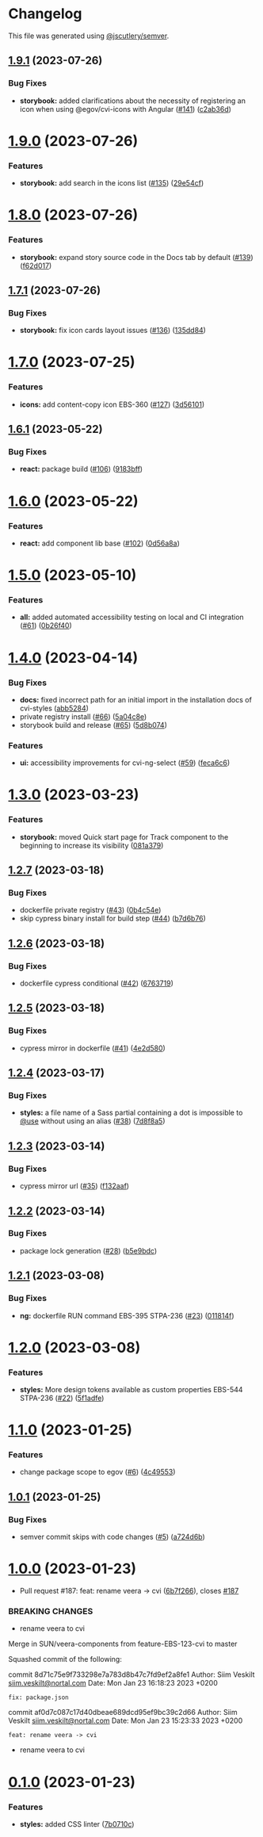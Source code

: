 # Changelog

This file was generated using [@jscutlery/semver](https://github.com/jscutlery/semver).

## [1.9.1](https://bitbucket.ria.ee/scm/gh/e-gov-cvi/compare/storybook-1.9.0...storybook-1.9.1) (2023-07-26)


### Bug Fixes

* **storybook:** added clarifications about the necessity of registering an icon when using @egov/cvi-icons with Angular ([#141](https://bitbucket.ria.ee/scm/gh/e-gov-cvi/issues/141)) ([c2ab36d](https://bitbucket.ria.ee/scm/gh/e-gov-cvi/commits/c2ab36d862baeaaea564ad8279cdf9d8b0f65cdf))



# [1.9.0](https://bitbucket.ria.ee/scm/gh/e-gov-cvi/compare/storybook-1.8.0...storybook-1.9.0) (2023-07-26)


### Features

* **storybook:** add search in the icons list ([#135](https://bitbucket.ria.ee/scm/gh/e-gov-cvi/issues/135)) ([29e54cf](https://bitbucket.ria.ee/scm/gh/e-gov-cvi/commits/29e54cf15a6066bb54f0173a1b41527bdb1fb0a1))



# [1.8.0](https://bitbucket.ria.ee/scm/gh/e-gov-cvi/compare/storybook-1.7.1...storybook-1.8.0) (2023-07-26)


### Features

* **storybook:** expand story source code in the Docs tab by default ([#139](https://bitbucket.ria.ee/scm/gh/e-gov-cvi/issues/139)) ([f62d017](https://bitbucket.ria.ee/scm/gh/e-gov-cvi/commits/f62d017d7cfc19d7b99c0220e34af5eeb787bb69))



## [1.7.1](https://bitbucket.ria.ee/scm/gh/e-gov-cvi/compare/storybook-1.7.0...storybook-1.7.1) (2023-07-26)


### Bug Fixes

* **storybook:** fix icon cards layout issues ([#136](https://bitbucket.ria.ee/scm/gh/e-gov-cvi/issues/136)) ([135dd84](https://bitbucket.ria.ee/scm/gh/e-gov-cvi/commits/135dd842014ec169cdd765a1e11215a7df36e003))



# [1.7.0](https://bitbucket.ria.ee/scm/gh/e-gov-cvi/compare/storybook-1.6.1...storybook-1.7.0) (2023-07-25)


### Features

* **icons:** add content-copy icon EBS-360 ([#127](https://bitbucket.ria.ee/scm/gh/e-gov-cvi/issues/127)) ([3d56101](https://bitbucket.ria.ee/scm/gh/e-gov-cvi/commits/3d5610169c73b883cdb42db001c9a6723a1ecd20))



## [1.6.1](https://bitbucket.ria.ee/scm/gh/e-gov-cvi/compare/storybook-1.6.0...storybook-1.6.1) (2023-05-22)


### Bug Fixes

* **react:** package build ([#106](https://bitbucket.ria.ee/scm/gh/e-gov-cvi/issues/106)) ([9183bff](https://bitbucket.ria.ee/scm/gh/e-gov-cvi/commits/9183bfff4ecd33d0ef72771ae10136b985567d5d))



# [1.6.0](https://bitbucket.ria.ee/scm/gh/e-gov-cvi/compare/storybook-1.5.0...storybook-1.6.0) (2023-05-22)


### Features

* **react:** add component lib base ([#102](https://bitbucket.ria.ee/scm/gh/e-gov-cvi/issues/102)) ([0d56a8a](https://bitbucket.ria.ee/scm/gh/e-gov-cvi/commits/0d56a8ac90746add2f07449dcfee991e3e678e36))



# [1.5.0](https://bitbucket.ria.ee/scm/gh/e-gov-cvi/compare/storybook-1.4.0...storybook-1.5.0) (2023-05-10)


### Features

* **all:** added automated accessibility testing on local and CI integration ([#61](https://bitbucket.ria.ee/scm/gh/e-gov-cvi/issues/61)) ([0b26f40](https://bitbucket.ria.ee/scm/gh/e-gov-cvi/commits/0b26f40edb51fac4277423a7cd02350167afe68c))



# [1.4.0](https://bitbucket.ria.ee/scm/gh/e-gov-cvi/compare/storybook-1.3.0...storybook-1.4.0) (2023-04-14)


### Bug Fixes

* **docs:** fixed incorrect path for an initial import in the installation docs of cvi-styles ([abb5284](https://bitbucket.ria.ee/scm/gh/e-gov-cvi/commits/abb5284bd1423780046814c3975cae37c175f462))
* private registry install ([#66](https://bitbucket.ria.ee/scm/gh/e-gov-cvi/issues/66)) ([5a04c8e](https://bitbucket.ria.ee/scm/gh/e-gov-cvi/commits/5a04c8e16a0fc83b70a7f57fa10b68bdbe355678))
* storybook build and release ([#65](https://bitbucket.ria.ee/scm/gh/e-gov-cvi/issues/65)) ([5d8b074](https://bitbucket.ria.ee/scm/gh/e-gov-cvi/commits/5d8b07453461332fe0714c49a1ec72f5f5315e76))


### Features

* **ui:** accessibility improvements for cvi-ng-select ([#59](https://bitbucket.ria.ee/scm/gh/e-gov-cvi/issues/59)) ([feca6c6](https://bitbucket.ria.ee/scm/gh/e-gov-cvi/commits/feca6c6853cad1deb015bb64ad03dd9d747af88a))



# [1.3.0](https://bitbucket.ria.ee/scm/gh/e-gov-cvi/compare/storybook-1.2.7...storybook-1.3.0) (2023-03-23)


### Features

* **storybook:** moved Quick start page for Track component to the beginning to increase its visibility ([081a379](https://bitbucket.ria.ee/scm/gh/e-gov-cvi/commits/081a37983aa4ba62f0e38ff78e3d5358fc13fb60))



## [1.2.7](https://bitbucket.ria.ee/scm/gh/e-gov-cvi/compare/storybook-1.2.6...storybook-1.2.7) (2023-03-18)


### Bug Fixes

* dockerfile private registry ([#43](https://bitbucket.ria.ee/scm/gh/e-gov-cvi/issues/43)) ([0b4c54e](https://bitbucket.ria.ee/scm/gh/e-gov-cvi/commits/0b4c54e3300e4362c9f84d4c426e7ba9ba20dd9d))
* skip cypress binary install for build step ([#44](https://bitbucket.ria.ee/scm/gh/e-gov-cvi/issues/44)) ([b7d6b76](https://bitbucket.ria.ee/scm/gh/e-gov-cvi/commits/b7d6b764c6531c6b613ed30eec720796360c2946))



## [1.2.6](https://bitbucket.ria.ee/scm/gh/e-gov-cvi/compare/storybook-1.2.5...storybook-1.2.6) (2023-03-18)


### Bug Fixes

* dockerfile cypress conditional ([#42](https://bitbucket.ria.ee/scm/gh/e-gov-cvi/issues/42)) ([6763719](https://bitbucket.ria.ee/scm/gh/e-gov-cvi/commits/6763719605482ed3fdf6e5231cc298fa321505d9))



## [1.2.5](https://bitbucket.ria.ee/scm/gh/e-gov-cvi/compare/storybook-1.2.4...storybook-1.2.5) (2023-03-18)


### Bug Fixes

* cypress mirror in dockerfile ([#41](https://bitbucket.ria.ee/scm/gh/e-gov-cvi/issues/41)) ([4e2d580](https://bitbucket.ria.ee/scm/gh/e-gov-cvi/commits/4e2d5808ee8738cc17a220d94d18bc7ec6f62207))



## [1.2.4](https://bitbucket.ria.ee/scm/gh/e-gov-cvi/compare/storybook-1.2.3...storybook-1.2.4) (2023-03-17)


### Bug Fixes

* **styles:** a file name of a Sass partial containing a dot is impossible to [@use](https://bitbucket.ria.ee/use) without using an alias ([#38](https://bitbucket.ria.ee/scm/gh/e-gov-cvi/issues/38)) ([7d8f8a5](https://bitbucket.ria.ee/scm/gh/e-gov-cvi/commits/7d8f8a5ecdb0b92bfc7b17227223f08561e82196))



## [1.2.3](https://bitbucket.ria.ee/scm/gh/e-gov-cvi/compare/storybook-1.2.2...storybook-1.2.3) (2023-03-14)


### Bug Fixes

* cypress mirror url ([#35](https://bitbucket.ria.ee/scm/gh/e-gov-cvi/issues/35)) ([f132aaf](https://bitbucket.ria.ee/scm/gh/e-gov-cvi/commits/f132aafbb11da6d413297e004c9ca1da5b807203))



## [1.2.2](https://bitbucket.ria.ee/scm/gh/e-gov-cvi/compare/storybook-1.2.1...storybook-1.2.2) (2023-03-14)


### Bug Fixes

* package lock generation ([#28](https://bitbucket.ria.ee/scm/gh/e-gov-cvi/issues/28)) ([b5e9bdc](https://bitbucket.ria.ee/scm/gh/e-gov-cvi/commits/b5e9bdc08aa265146c1ca0835c5708d54e5d8adf))



## [1.2.1](https://bitbucket.ria.ee/scm/gh/e-gov-cvi/compare/storybook-1.2.0...storybook-1.2.1) (2023-03-08)


### Bug Fixes

* **ng:** dockerfile RUN command EBS-395 STPA-236 ([#23](https://bitbucket.ria.ee/scm/gh/e-gov-cvi/issues/23)) ([011814f](https://bitbucket.ria.ee/scm/gh/e-gov-cvi/commits/011814f4d0c67428bed2af0de2303f0000bf9415))



# [1.2.0](https://bitbucket.ria.ee/scm/gh/e-gov-cvi/compare/storybook-1.1.0...storybook-1.2.0) (2023-03-08)


### Features

* **styles:** More design tokens available as custom properties EBS-544 STPA-236 ([#22](https://bitbucket.ria.ee/scm/gh/e-gov-cvi/issues/22)) ([5f1adfe](https://bitbucket.ria.ee/scm/gh/e-gov-cvi/commits/5f1adfed665a8099f43c5c1c90076b53ccf17bd4))



# [1.1.0](https://github.com/e-gov/cvi/compare/storybook-1.0.1...storybook-1.1.0) (2023-01-25)


### Features

* change package scope to egov ([#6](https://github.com/e-gov/cvi/issues/6)) ([4c49553](https://github.com/e-gov/cvi/commit/4c4955334c45819bf1940bab2f4d89d87c54f56b))



## [1.0.1](https://github.com/e-gov/cvi/compare/storybook-1.0.0...storybook-1.0.1) (2023-01-25)


### Bug Fixes

* semver commit skips with code changes ([#5](https://github.com/e-gov/cvi/issues/5)) ([a724d6b](https://github.com/e-gov/cvi/commit/a724d6b715c62b267f61b7e6c61e38a41b256e36))



# [1.0.0](https://github.com/e-gov/cvi/compare/storybook-0.1.0...storybook-1.0.0) (2023-01-23)


* Pull request #187: feat: rename veera -> cvi ([6b7f266](https://github.com/e-gov/cvi/commit/6b7f266ec95aac7bb17f7ebe5773ab14f17a80a9)), closes [#187](https://github.com/e-gov/cvi/issues/187)


### BREAKING CHANGES

* rename veera to cvi

Merge in SUN/veera-components from feature-EBS-123-cvi to master

Squashed commit of the following:

commit 8d71c75e9f733298e7a783d8b47c7fd9ef2a8fe1
Author: Siim Veskilt <siim.veskilt@nortal.com>
Date:   Mon Jan 23 16:18:23 2023 +0200

    fix: package.json

commit af0d7c087c17d40dbeae689dcd95ef9bc39c2d66
Author: Siim Veskilt <siim.veskilt@nortal.com>
Date:   Mon Jan 23 15:23:33 2023 +0200

    feat: rename veera -> cvi
* rename veera to cvi



# [0.1.0](https://github.com/e-gov/cvi/compare/storybook-0.0.1...storybook-0.1.0) (2023-01-23)


### Features

* **styles:** added CSS linter ([7b0710c](https://github.com/e-gov/cvi/commit/7b0710c691282b8c6da8f7fb3c6834d000750179))
